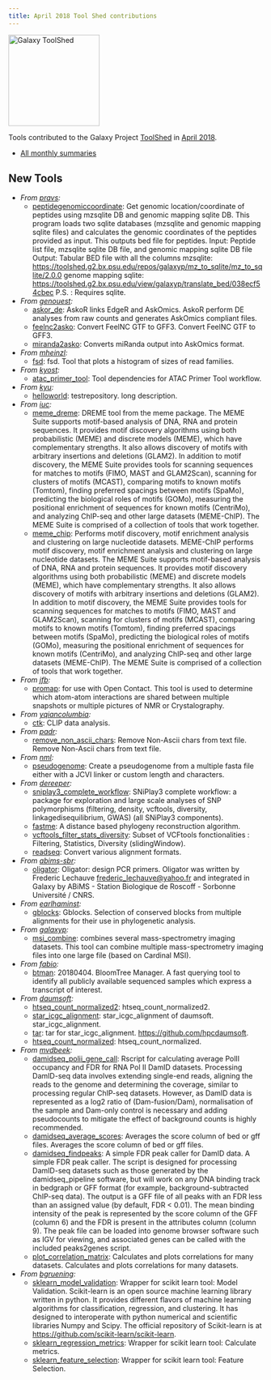 ```yaml
---
title: April 2018 Tool Shed contributions
---
```


[<img class="float-right" src="/src/images/galaxy-logos/galaxy-toolshed-300.png" alt="Galaxy ToolShed" width="180">](http://toolshed.g2.bx.psu.edu/)

Tools contributed to the Galaxy Project [ToolShed](http://toolshed.g2.bx.psu.edu/) in [April 2018](/src/galaxy-updates/2018-05/index.md).

* [All monthly summaries](/src/toolshed/contributions/index.md)

## New Tools

* *From [pravs](https://toolshed.g2.bx.psu.edu/view/pravs):*
   * [peptidegenomiccoordinate](https://toolshed.g2.bx.psu.edu/view/pravs/peptidegenomiccoordinate):  Get genomic location/coordinate of peptides using mzsqlite DB and genomic mapping sqlite DB. This program loads two sqlite databases (mzsqlite and genomic mapping sqlite files) and calculates the genomic coordinates of the peptides provided as input. This outputs bed file for peptides.            Input: Peptide list file, mzsqlite sqlite DB file, and genomic mapping sqlite DB file       Output: Tabular BED file with all the columns            mzsqlite: https://toolshed.g2.bx.psu.edu/repos/galaxyp/mz_to_sqlite/mz_to_sqlite/2.0.0      genome mapping sqlite: https://toolshed.g2.bx.psu.edu/view/galaxyp/translate_bed/038ecf54cbec          P.S. : Requires sqlite.
* *From [genouest](https://toolshed.g2.bx.psu.edu/view/genouest):*
   * [askor_de](https://toolshed.g2.bx.psu.edu/view/genouest/askor_de):  AskoR links EdgeR and AskOmics. AskoR perform DE analyses from raw counts and generates AskOmics compliant files.
   * [feelnc2asko](https://toolshed.g2.bx.psu.edu/view/genouest/feelnc2asko):  Convert FeelNC GTF to GFF3. Convert FeelNC GTF to GFF3.
   * [miranda2asko](https://toolshed.g2.bx.psu.edu/view/genouest/miranda2asko):  Converts miRanda output into AskOmics format. 
* *From [mheinzl](https://toolshed.g2.bx.psu.edu/view/mheinzl):*
   * [fsd](https://toolshed.g2.bx.psu.edu/view/mheinzl/fsd):  fsd. Tool that plots a histogram of sizes of read families.
* *From [kyost](https://toolshed.g2.bx.psu.edu/view/kyost):*
   * [atac_primer_tool](https://toolshed.g2.bx.psu.edu/view/kyost/atac_primer_tool):  Tool dependencies for ATAC Primer Tool workflow. 
* *From [kyu](https://toolshed.g2.bx.psu.edu/view/kyu):*
   * [helloworld](https://toolshed.g2.bx.psu.edu/view/kyu/helloworld):  testrepository. long description.
* *From [iuc](https://toolshed.g2.bx.psu.edu/view/iuc):*
   * [meme_dreme](https://toolshed.g2.bx.psu.edu/view/iuc/meme_dreme):  DREME tool from the meme package. The MEME Suite supports motif-based analysis of DNA, RNA and protein sequences.  It provides motif  discovery algorithms using both probabilistic (MEME) and discrete models (MEME), which have complementary  strengths.  It also allows discovery of motifs with arbitrary insertions and deletions (GLAM2).  In  addition to motif discovery, the MEME Suite provides tools for scanning sequences for matches to motifs  (FIMO, MAST and GLAM2Scan), scanning for clusters of motifs (MCAST), comparing motifs to known motifs  (Tomtom), finding preferred spacings between motifs (SpaMo), predicting the biological roles of motifs  (GOMo), measuring the positional enrichment of sequences for known motifs (CentriMo), and analyzing  ChIP-seq and other large datasets (MEME-ChIP).  The MEME Suite is comprised of a collection of tools  that work together.
   * [meme_chip](https://toolshed.g2.bx.psu.edu/view/iuc/meme_chip):  Performs motif discovery, motif enrichment analysis and clustering on large nucleotide datasets. MEME-ChIP performs motif discovery, motif enrichment analysis and clustering on large nucleotide datasets.  The MEME Suite supports motif-based analysis of DNA, RNA and protein sequences.  It provides motif  discovery algorithms using both probabilistic (MEME) and discrete models (MEME), which have complementary  strengths.  It also allows discovery of motifs with arbitrary insertions and deletions (GLAM2).  In  addition to motif discovery, the MEME Suite provides tools for scanning sequences for matches to motifs  (FIMO, MAST and GLAM2Scan), scanning for clusters of motifs (MCAST), comparing motifs to known motifs  (Tomtom), finding preferred spacings between motifs (SpaMo), predicting the biological roles of motifs  (GOMo), measuring the positional enrichment of sequences for known motifs (CentriMo), and analyzing  ChIP-seq and other large datasets (MEME-ChIP).  The MEME Suite is comprised of a collection of tools  that work together.
* *From [jfb](https://toolshed.g2.bx.psu.edu/view/jfb):*
   * [promap](https://toolshed.g2.bx.psu.edu/view/jfb/promap):  for use with Open Contact. This tool is used to determine which atom-atom interactions are shared between multiple snapshots or multiple pictures of NMR or Crystalography.
* *From [yqiancolumbia](https://toolshed.g2.bx.psu.edu/view/yqiancolumbia):*
   * [ctk](https://toolshed.g2.bx.psu.edu/view/yqiancolumbia/ctk):  CLIP data analysis. 
* *From [padr](https://toolshed.g2.bx.psu.edu/view/padr):*
   * [remove_non_ascii_chars](https://toolshed.g2.bx.psu.edu/view/padr/remove_non_ascii_chars):  Remove Non-Ascii chars from text file. Remove Non-Ascii chars from text file.
* *From [nml](https://toolshed.g2.bx.psu.edu/view/nml):*
   * [pseudogenome](https://toolshed.g2.bx.psu.edu/view/nml/pseudogenome):  Create a pseudogenome from a multiple fasta file either with a JCVI linker or custom length and characters. 
* *From [dereeper](https://toolshed.g2.bx.psu.edu/view/dereeper):*
   * [sniplay3_complete_workflow](https://toolshed.g2.bx.psu.edu/view/dereeper/sniplay3_complete_workflow):  SNiPlay3 complete workflow: a package for exploration and large scale analyses of SNP polymorphisms (filtering, density, vcftools, diversity, linkagedisequilibrium, GWAS) (all SNiPlay3 components). 
   * [fastme](https://toolshed.g2.bx.psu.edu/view/dereeper/fastme):  A distance based phylogeny reconstruction algorithm. 
   * [vcftools_filter_stats_diversity](https://toolshed.g2.bx.psu.edu/view/dereeper/vcftools_filter_stats_diversity):  Subset of VCFtools fonctionalities : Filtering, Statistics, Diversity (slidingWindow). 
   * [readseq](https://toolshed.g2.bx.psu.edu/view/dereeper/readseq):  Convert various alignment formats. 
* *From [abims-sbr](https://toolshed.g2.bx.psu.edu/view/abims-sbr):*
   * [oligator](https://toolshed.g2.bx.psu.edu/view/abims-sbr/oligator):  Oligator: design PCR primers. Oligator was written by Frederic Lechauve frederic_lechauve@yahoo.fr and integrated in Galaxy by ABiMS - Station Biologique de Roscoff - Sorbonne Université / CNRS.
* *From [earlhaminst](https://toolshed.g2.bx.psu.edu/view/earlhaminst):*
   * [gblocks](https://toolshed.g2.bx.psu.edu/view/earlhaminst/gblocks):  Gblocks. Selection of conserved blocks from multiple alignments for their use in phylogenetic analysis.
* *From [galaxyp](https://toolshed.g2.bx.psu.edu/view/galaxyp):*
   * [msi_combine](https://toolshed.g2.bx.psu.edu/view/galaxyp/msi_combine):  combines several mass-spectrometry imaging datasets. This tool can combine multiple mass-spectrometry imaging files into one large file (based on Cardinal MSI).
* *From [fabio](https://toolshed.g2.bx.psu.edu/view/fabio):*
   * [btman](https://toolshed.g2.bx.psu.edu/view/fabio/btman): 20180404. BloomTree Manager. A fast querying tool to identify all publicly available sequenced samples which express a transcript of interest.
* *From [daumsoft](https://toolshed.g2.bx.psu.edu/view/daumsoft):*
   * [htseq_count_normalized2](https://toolshed.g2.bx.psu.edu/view/daumsoft/htseq_count_normalized2):  htseq_count_normalized2. 
   * [star_icgc_alignment](https://toolshed.g2.bx.psu.edu/view/daumsoft/star_icgc_alignment):  star_icgc_alignment of daumsoft. star_icgc_alignment.
   * [tar](https://toolshed.g2.bx.psu.edu/view/daumsoft/tar):  tar for star_icgc_alignment. https://github.com/hpcdaumsoft.
   * [htseq_count_normalized](https://toolshed.g2.bx.psu.edu/view/daumsoft/htseq_count_normalized):  htseq_count_normalized. 
* *From [mvdbeek](https://toolshed.g2.bx.psu.edu/view/mvdbeek):*
   * [damidseq_polii_gene_call](https://toolshed.g2.bx.psu.edu/view/mvdbeek/damidseq_polii_gene_call):  Rscript for calculating average PolII occupancy and FDR for RNA Pol II DamID datasets. Processing DamID-seq data involves extending single-end reads, aligning the  reads to the genome and determining the coverage, similar to processing  regular ChIP-seq datasets. However, as DamID data is represented as a log2  ratio of (Dam-fusion/Dam), normalisation of the sample and Dam-only control  is necessary and adding pseudocounts to mitigate the effect of background  counts is highly recommended.
   * [damidseq_average_scores](https://toolshed.g2.bx.psu.edu/view/mvdbeek/damidseq_average_scores):  Averages the score column of bed or gff files. Averages the score column of bed or gff files.
   * [damidseq_findpeaks](https://toolshed.g2.bx.psu.edu/view/mvdbeek/damidseq_findpeaks):  A simple FDR peak caller for DamID data. A simple FDR peak caller. The script is designed for processing DamID-seq  datasets such as those generated by the damidseq_pipeline software, but will  work on any DNA binding track in bedgraph or GFF format (for example,  background-subtracted ChIP-seq data).  The output is a GFF file of all peaks with an FDR less than an assigned  value (by default, FDR < 0.01). The mean binding intensity of the peak is  represented by the score column of the GFF (column 6) and the FDR is present in  the attributes column (column 9). The peak file can be loaded into genome  browser software such as IGV for viewing, and associated genes can be called  with the included peaks2genes script.
   * [plot_correlation_matrix](https://toolshed.g2.bx.psu.edu/view/mvdbeek/plot_correlation_matrix):  Calculates and plots correlations for many datasets. Calculates and plots correlations for many datasets.
* *From [bgruening](https://toolshed.g2.bx.psu.edu/view/bgruening):*
   * [sklearn_model_validation](https://toolshed.g2.bx.psu.edu/view/bgruening/sklearn_model_validation):  Wrapper for scikit learn tool: Model Validation. Scikit-learn is an open source machine learning library written in python.  It provides different flavors of machine learning algorithms for classification,  regression, and clustering. It has designed to interoperate with python numerical  and scientific libraries Numpy and Scipy.    The official repository of Scikit-learn is at https://github.com/scikit-learn/scikit-learn.
   * [sklearn_regression_metrics](https://toolshed.g2.bx.psu.edu/view/bgruening/sklearn_regression_metrics):  Wrapper for scikit learn tool: Calculate metrics.
   * [sklearn_feature_selection](https://toolshed.g2.bx.psu.edu/view/bgruening/sklearn_feature_selection):  Wrapper for scikit learn tool: Feature Selection. 

